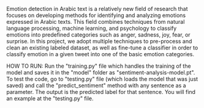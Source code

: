 Emotion detection in Arabic text is a relatively new field of research that focuses on developing methods for identifying and analyzing emotions expressed in Arabic texts. This field combines techniques from natural language processing, machine learning, and psychology to classify emotions into predefined categories such as anger, sadness, joy, fear, or surprise. In this project, we adopt multiple techniques to pre-process and clean an existing labeled dataset, as well as fine-tune a classifier in order to classify emotion in a given tweet into one of the basic emotion categories.

HOW TO RUN:
Run the "training.py" file which handles the training of the model and saves it in the "model" folder as "sentiment-analysis-model.pt". To test the code, go to "testing.py" file (which loads the model that was just saved) and call the "predict_sentiment" method with any sentence as a parameter. The output is the predicted label for that sentence. You will find an example at the "testing.py" file.
